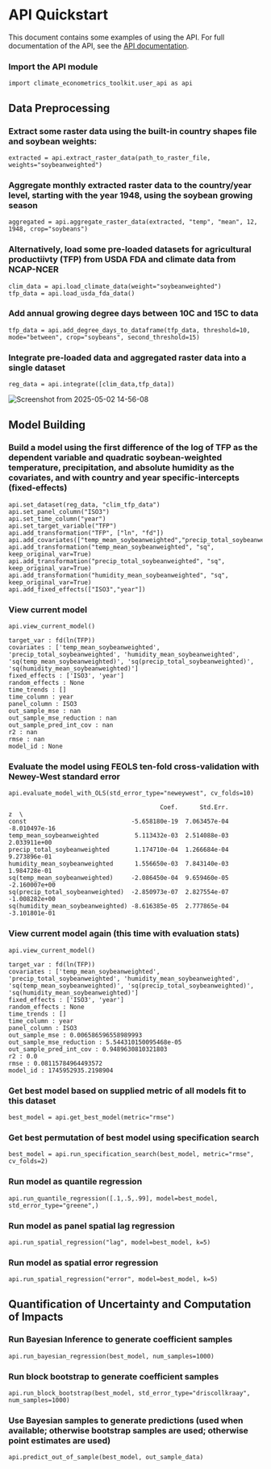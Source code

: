 # API Quickstart

This document contains some examples of using the API. For full documentation of the API, see the [API documentation](api_documentation.pdf).

### Import the API module

```
import climate_econometrics_toolkit.user_api as api
```

## Data Preprocessing

### Extract some raster data using the built-in country shapes file and soybean weights:
```
extracted = api.extract_raster_data(path_to_raster_file, weights="soybeanweighted")
```
### Aggregate monthly extracted raster data to the country/year level, starting with the year 1948, using the soybean growing season
```
aggregated = api.aggregate_raster_data(extracted, "temp", "mean", 12, 1948, crop="soybeans")
```

### Alternatively, load some pre-loaded datasets for agricultural productiivty (TFP) from USDA FDA and climate data from NCAP-NCER
```
clim_data = api.load_climate_data(weight="soybeanweighted")
tfp_data = api.load_usda_fda_data()
```
### Add annual growing degree days between 10C and 15C to data 
```
tfp_data = api.add_degree_days_to_dataframe(tfp_data, threshold=10, mode="between", crop="soybeans", second_threshold=15)
```
### Integrate pre-loaded data and aggregated raster data into a single dataset
```
reg_data = api.integrate([clim_data,tfp_data])
```
![Screenshot from 2025-05-02 14-56-08](https://github.com/user-attachments/assets/ae8887b5-6c40-475c-9dca-95d96c33ea4b)


## Model Building

### Build a model using the first difference of the log of TFP as the dependent variable and quadratic soybean-weighted temperature, precipitation, and absolute humidity as the covariates, and with country and year specific-intercepts (fixed-effects)
```
api.set_dataset(reg_data, "clim_tfp_data")
api.set_panel_column("ISO3")
api.set_time_column("year")
api.set_target_variable("TFP")
api.add_transformation("TFP", ["ln", "fd"])
api.add_covariates(["temp_mean_soybeanweighted","precip_total_soybeanweighted","humidity_mean_soybeanweighted"])
api.add_transformation("temp_mean_soybeanweighted", "sq", keep_original_var=True)
api.add_transformation("precip_total_soybeanweighted", "sq", keep_original_var=True)
api.add_transformation("humidity_mean_soybeanweighted", "sq", keep_original_var=True)
api.add_fixed_effects(["ISO3","year"])
```

### View current model
```
api.view_current_model()
```
```
target_var : fd(ln(TFP))
covariates : ['temp_mean_soybeanweighted', 'precip_total_soybeanweighted', 'humidity_mean_soybeanweighted', 'sq(temp_mean_soybeanweighted)', 'sq(precip_total_soybeanweighted)', 'sq(humidity_mean_soybeanweighted)']
fixed_effects : ['ISO3', 'year']
random_effects : None
time_trends : []
time_column : year
panel_column : ISO3
out_sample_mse : nan
out_sample_mse_reduction : nan
out_sample_pred_int_cov : nan
r2 : nan
rmse : nan
model_id : None
```

### Evaluate the model using FEOLS ten-fold cross-validation with Newey-West standard error
```
api.evaluate_model_with_OLS(std_error_type="neweywest", cv_folds=10)
```
```
                                          Coef.      Std.Err.             z  \
const                             -5.658180e-19  7.063457e-04 -8.010497e-16   
temp_mean_soybeanweighted          5.113432e-03  2.514088e-03  2.033911e+00   
precip_total_soybeanweighted       1.174710e-04  1.266684e-04  9.273896e-01   
humidity_mean_soybeanweighted      1.556650e-03  7.843140e-03  1.984728e-01   
sq(temp_mean_soybeanweighted)     -2.086450e-04  9.659460e-05 -2.160007e+00   
sq(precip_total_soybeanweighted)  -2.850973e-07  2.827554e-07 -1.008282e+00   
sq(humidity_mean_soybeanweighted) -8.616385e-05  2.777865e-04 -3.101801e-01
```

### View current model again (this time with evaluation stats)
```
api.view_current_model()
```
```
target_var : fd(ln(TFP))
covariates : ['temp_mean_soybeanweighted', 'precip_total_soybeanweighted', 'humidity_mean_soybeanweighted', 'sq(temp_mean_soybeanweighted)', 'sq(precip_total_soybeanweighted)', 'sq(humidity_mean_soybeanweighted)']
fixed_effects : ['ISO3', 'year']
random_effects : None
time_trends : []
time_column : year
panel_column : ISO3
out_sample_mse : 0.006586596558989993
out_sample_mse_reduction : 5.544310150095468e-05
out_sample_pred_int_cov : 0.9489630810321803
r2 : 0.0
rmse : 0.08115784964493572
model_id : 1745952935.2198904
```

### Get best model based on supplied metric of all models fit to this dataset
```
best_model = api.get_best_model(metric="rmse")
```

### Get best permutation of best model using specification search
```
best_model = api.run_specification_search(best_model, metric="rmse", cv_folds=2)
```

### Run model as quantile regression
```
api.run_quantile_regression([.1,.5,.99], model=best_model, std_error_type="greene",)
```

### Run model as panel spatial lag regression
```
api.run_spatial_regression("lag", model=best_model, k=5)
```

### Run model as spatial error regression
```
api.run_spatial_regression("error", model=best_model, k=5)
```

## Quantification of Uncertainty and Computation of Impacts

### Run Bayesian Inference to generate coefficient samples
```
api.run_bayesian_regression(best_model, num_samples=1000)
```
### Run block bootstrap to generate coefficient samples
```
api.run_block_bootstrap(best_model, std_error_type="driscollkraay", num_samples=1000)
```
### Use Bayesian samples to generate predictions (used when available; otherwise bootstrap samples are used; otherwise point estimates are used)
```
api.predict_out_of_sample(best_model, out_sample_data)
```
